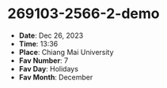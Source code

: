 # 269103-2566-2-demo

- **Date**: Dec 26, 2023
- **Time**: 13:36
- **Place**: Chiang Mai University
- **Fav Number**: 7
- **Fav Day**: Holidays
- **Fav Month**: December
